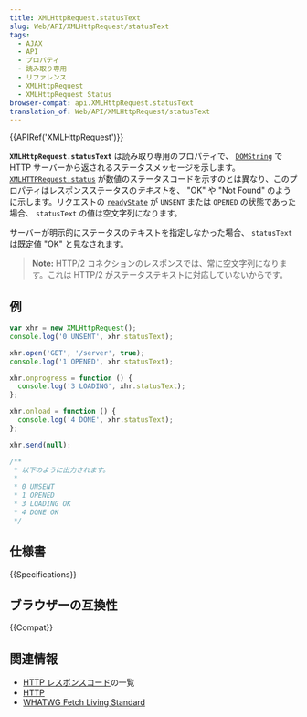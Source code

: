 ```yaml
---
title: XMLHttpRequest.statusText
slug: Web/API/XMLHttpRequest/statusText
tags:
  - AJAX
  - API
  - プロパティ
  - 読み取り専用
  - リファレンス
  - XMLHttpRequest
  - XMLHttpRequest Status
browser-compat: api.XMLHttpRequest.statusText
translation_of: Web/API/XMLHttpRequest/statusText
---
```

{{APIRef('XMLHttpRequest')}}

**`XMLHttpRequest.statusText`** は読み取り専用のプロパティで、 [`DOMString`](/ja/docs/Web/API/DOMString) で HTTP サーバーから返されるステータスメッセージを示します。 [`XMLHTTPRequest.status`](/ja/docs/Web/API/XMLHTTPRequest/status) が数値のステータスコードを示すのとは異なり、このプロパティはレスポンスステータスの*テキスト*を、 "OK" や "Not Found" のように示します。リクエストの [`readyState`](/ja/docs/Web/API/XMLHttpRequest/readyState) が `UNSENT` または `OPENED` の状態であった場合、 `statusText` の値は空文字列になります。

サーバーが明示的にステータスのテキストを指定しなかった場合、 `statusText` は既定値 "OK" と見なされます。

> **Note:** HTTP/2 コネクションのレスポンスでは、常に空文字列になります。これは HTTP/2 がステータステキストに対応していないからです。

## 例

```js
var xhr = new XMLHttpRequest();
console.log('0 UNSENT', xhr.statusText);

xhr.open('GET', '/server', true);
console.log('1 OPENED', xhr.statusText);

xhr.onprogress = function () {
  console.log('3 LOADING', xhr.statusText);
};

xhr.onload = function () {
  console.log('4 DONE', xhr.statusText);
};

xhr.send(null);

/**
 * 以下のように出力されます。
 *
 * 0 UNSENT
 * 1 OPENED
 * 3 LOADING OK
 * 4 DONE OK
 */
```

## 仕様書

{{Specifications}}

## ブラウザーの互換性

{{Compat}}

## 関連情報

- [HTTP レスポンスコード](/ja/docs/Web/HTTP/Response_codes)の一覧
- [HTTP](/ja/docs/Web/HTTP)
- [WHATWG Fetch Living Standard](https://fetch.spec.whatwg.org/#concept-response-status-message)
